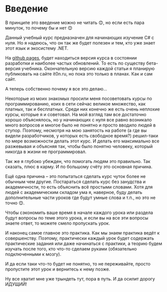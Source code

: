 # Введение

В принципе это введение можно не читать 😊, но если есть пара минуток, то почему бы и нет 😊

Данный учебный курс предназначен для начинающих изучение C# с нуля. Но я надеюсь, что он так же будет полезен и тем, 
кто уже знает этот язык и экосистему .NET.



На [github pages](https://it-0n.github.io/c_sharp_tutorial), будет находиться версия курса в состоянии разработки и наиболее частых обновлений. 
То есть по существу бета-версия учебника. Окончательную версию каждой статьи я планирую публиковать на сайте it0n.ru, 
но пока это только в планах. Как и сам сайт.

А теперь собственно почему я все это делаю…

Некоторые из моих знакомых просили меня посоветовать курсы по программированию, коих в сети сейчас великое множество, 
как платных, так и бесплатных. Среди них конечно же есть очень неплохие курсы, которые я и советовал. 
На мой взгляд там все достаточно хорошо объяснялось, но у начинающих с нуля все равно возникало много вопросов и многое 
было не понятно и просто вводило людей в ступор. Поэтому, несмотря на мою занятость на работе (а где вы видели разработчиков, 
у которых есть свободное время?) решил-таки по мере возможности делать этот курс. И делать его максимально все разжевывая и объясняя так, 
чтобы было понятно человеку, который никогда в жизни не программировал.

Так же я глубоко убежден, что помогать людям это правильно. Так сказать, плюс в карму. И по большому счёту это основная причина.

Ещё одна причина – это попытаться сделать курс чуток более не обычным чем другие. Постараться сделать курс без занудства 
и академичности, то есть объяснить всё простыми словами. Хотя для людей с академическим складом ума я, наверное, 
буду делать дополнительные части уроков где будут умные слова и т.п., но это не точно 😊.

Чтобы сэкономить ваше время в начале каждого урока или раздела будут вопросы по теме этого урока, и если вы на все 
эти вопросы знаете ответ, то можете смело пропускать урок.

И наконец самое главное это практика. Как мы знаем практика ведёт к совершенству. Поэтому, практически каждый урок будет 
содержать практические задания или даже начинаться с практики, а теорию будем изучать после того, кто что-то сделаем руками 
(обязательно подключенными к мозгу).

И да если таки что-то будет не понятно, то не переживайте, просто пропустите этот урок и вернитесь к нему позже.

Ну все хватит мне уже трындеть тут, пора в путь. И да осилит дорогу ИДУЩИЙ!
